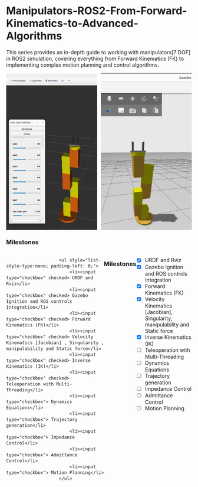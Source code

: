 # Manipulators-ROS2-From-Forward-Kinematics-to-Advanced-Algorithms
This series provides an in-depth guide to working with manipulators[7 DOF] in ROS2 simulation, covering everything from  Forward Kinematics (FK) to implementing complex motion planning and control algorithms. 

<div style="display: flex; justify-content: space-between;">
  <img src="assets/image.png" alt="Description of first image" width="49%">
  <img src="assets/gazebo.png" alt="Description of second image" width="49%">
</div>

<h3>Milestones</h3>
                    <div style="display: flex; justify-content: space-between;">
                        
                        <ul style="list-style-type:none; padding-left: 0;">
                            <li><input type="checkbox" checked> URDF and Rviz</li>
                            <li><input type="checkbox" checked> Gazebo Ignition and ROS controls Integration</li>
                            <li><input type="checkbox" checked> Forward Kinematics (FK)</li>
                            <li><input type="checkbox" checked> Velocity Kinematics [Jacobian] , Singularity , manipulability and Static force</li>
                            <li><input type="checkbox" checked> Inverse Kinematics (IK)</li>
                            <li><input type="checkbox" checked> Teleoperation with Multi-Threading</li>
                            <li><input type="checkbox"> Dynamics Equations</li>
                            <li><input type="checkbox"> Trajectory generation</li>
                            <li><input type="checkbox"> Impedance Control</li>
                            <li><input type="checkbox"> Admittance Control</li>
                            <li><input type="checkbox"> Motion Planning</li>
                        </ul>
### Milestones

- [x] URDF and Rviz
- [x] Gazebo Ignition and ROS controls Integration
- [x] Forward Kinematics (FK)
- [x] Velocity Kinematics [Jacobian], Singularity, manipulability and Static force
- [x] Inverse Kinematics (IK)
- [ ] Teleoperation with Multi-Threading
- [ ] Dynamics Equations
- [ ] Trajectory generation
- [ ] Impedance Control
- [ ] Admittance Control
- [ ] Motion Planning